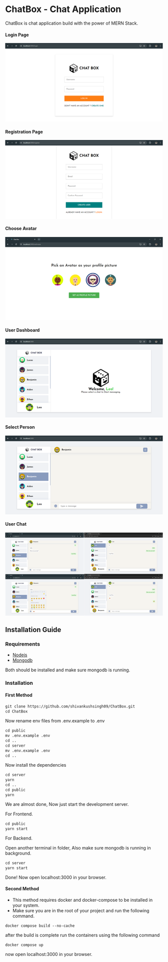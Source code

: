 # ChatBox - Chat Application

ChatBox is chat application build with the power of MERN Stack.

#### Login Page

![login page](./images/ChatBox_login.png)

#### Registration Page

![Registration Page](./images/ChatBox_Registration.png)

#### Choose Avatar

![Choose Avatar](./images/ChatBox_SetAvatar.png)

#### User Dashboard

![User Dashboard](./images/ChatBox_UserDashboard.png)

#### Select Person

![Select Person](./images/ChatBox_SelectPerson.png)

#### User Chat

![User Chat](./images/ChatBox_UserChats.png)

## Installation Guide

### Requirements

- [Nodejs](https://nodejs.org/en/download)
- [Mongodb](https://www.mongodb.com/docs/manual/administration/install-community/)

Both should be installed and make sure mongodb is running.

### Installation

#### First Method

```shell
git clone https://github.com/shivankushsingh09/ChatBox.git
cd ChatBox
```

Now rename env files from .env.example to .env

```shell
cd public
mv .env.example .env
cd ..
cd server
mv .env.example .env
cd ..
```

Now install the dependencies

```shell
cd server
yarn
cd ..
cd public
yarn
```

We are almost done, Now just start the development server.

For Frontend.

```shell
cd public
yarn start
```

For Backend.

Open another terminal in folder, Also make sure mongodb is running in background.

```shell
cd server
yarn start
```

Done! Now open localhost:3000 in your browser.

#### Second Method

- This method requires docker and docker-compose to be installed in your system.
- Make sure you are in the root of your project and run the following command.

```shell
docker compose build --no-cache
```

after the build is complete run the containers using the following command

```shell
docker compose up
```

now open localhost:3000 in your browser.
